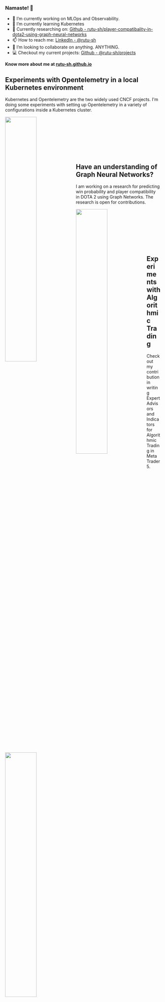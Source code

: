 ### Namaste! :pray:


- 🔭 I’m currently working on MLOps and Observability.
- 🌱 I’m currently learning Kubernetes
- 📑 Currently researching on: [Github - rutu-sh/player-compatibality-in-dota2-using-graph-neural-networks](https://github.com/rutu-sh/player-compatibality-and-win-pred-in-dota2-using-graph-neural-networks)
- 📫 How to reach me: [LinkedIn - @rutu-sh](https://www.linkedin.com/in/rutu-sh/)
- 👯 I’m looking to collaborate on anything. ANYTHING.
- 💻 Checkout my current projects: [Github - @rutu-sh/projects](https://github.com/rutu-sh?tab=projects)

**Know more about me at [rutu-sh.github.io](https://rutu-sh.github.io/)**

## Experiments with Opentelemetry in a local Kubernetes environment
Kubernetes and Opentelemetry are the two widely used CNCF projects. I'm doing some experiments with setting up Opentelemetry in a variety of configurations inside a Kubernetes cluster. 

<div width="100%" align="center"><a href="https://github.com/rutu-sh/otel-k8s-experiments" align="left"><img align="left" width="45%" src="https://github-readme-stats.vercel.app/api/pin/?username=rutu-sh&repo=otel-k8s-experiments&title_color=ffffff&text_color=ffffff&icon_color=0891b2&bg_color=000000&hide_border=true&locale=en" /></a></div><br /><br /><br /><br /><br /><br /><br />

## Have an understanding of Graph Neural Networks? 
I am working on a research for predicting win probability and player compatibility in DOTA 2 using Graph Networks. The research is open for contributions.

<div width="100%" align="center"><a href="https://github.com/rutu-sh/player-compatibality-and-win-pred-in-dota2-using-graph-neural-networks" align="left"><img align="left" width="45%" src="https://github-readme-stats.vercel.app/api/pin/?username=rutu-sh&repo=player-compatibality-and-win-pred-in-dota2-using-graph-neural-networks&title_color=ffffff&text_color=ffffff&icon_color=0891b2&bg_color=000000&hide_border=true&locale=en" /></a></div><br /><br /><br /><br /><br /><br /><br />

## Experiments with Algorithmic Trading
Checkout my contribution in writing Expert Advisors and Indicators for Algorithmic Trading in Meta Trader 5.

<div width="100%" align="center"><a href="https://github.com/ceevaaa/AlgoTrading" align="left"><img align="left" width="45%" src="https://github-readme-stats.vercel.app/api/pin/?username=ceevaaa&repo=AlgoTrading&title_color=ffffff&text_color=ffffff&icon_color=0891b2&bg_color=000000&hide_border=true&locale=en" /></a></div><br /><br /><br /><br /><br /><br /><br />
